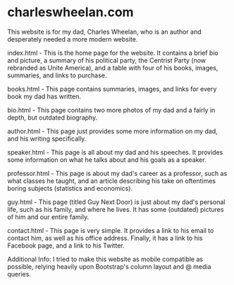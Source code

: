 # charleswheelan.com

This website is for my dad, Charles Wheelan, who is an author and desperately needed a more modern website.

index.html - This is the home page for the website. It contains a brief bio and picture, a summary of his political party, the Centrist Party (now rebranded as Unite America), and a table with four of his books, images, summaries, and links to purchase.

books.html - This page contains summaries, images, and links for every book my dad has written.

bio.html - This page contains two more photos of my dad and a fairly in depth, but outdated biography.

author.html - This page just provides some more information on my dad, and his writing specifically.

speaker.html - This page is all about my dad and his speeches. It provides some information on what he talks about and his goals as a speaker.

professor.html - This page is about my dad's career as a professor, such as what classes he taught, and an article describing his take on oftentimes boring subjects (statistics and economics).

guy.html - This page (titled Guy Next Door) is just about my dad's personal life, such as his family, and where he lives. It has some (outdated) pictures of him and our entire family.

contact.html - This page is very simple. It provides a link to his email to contact him, as well as his office address. Finally, it has a link to his Facebook page, and a link to his Twitter.

Additional Info:
I tried to make this website as mobile compatible as possible, relying heavily upon Bootstrap's column layout and @ media queries.
